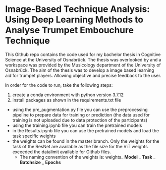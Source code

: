 # Image-Based Technique Analysis: Using Deep Learning Methods to Analyse Trumpet Embouchure Technique

This Github repo contains the code used for my bachelor thesis in Cognitive Science at the University of Osnabrück. 
The thesis was overlooked by and a workspace was provided by the Musicology department of the University of Osnabrück. 
The aim of the thesis was to develop a image based learning aid for trumpet players. Allowing objective and precise feedback 
to the user.

In order for the code to run, take the following steps:
1. create a conda environment with python version 3.7.12
2. install packages as shown in the requirements.txt file


  - using the pre_augmentation.py file you can use the preprocessing pipeline to prepare data for training or prediction
   (the data used for training is not uploaded due to data protection of the participants)
  - using the training.ipynb file you can train the pretrained models
  - in the Results.ipynb file you can use the pretrained models and load the task specific
    weights
  - the weights can be found in the master branch. Only the weights for the task of the ResNet are available as the file size for the ViT weights exceeded the datalimit available for Github files.
      - The naming convention of the weights is: weights_ **Model** _ **Task** _ **Batchsize** _ **Epochs** 

